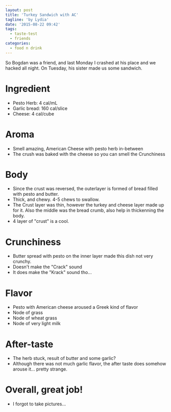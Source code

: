 ```yaml
---
layout: post
title: 'Turkey Sandwich with AC'
tagline: 'by Lydia'
date: '2015-08-22 09:42'
tags:
  - taste-test
  - friends
categories:
  - food n drink
---
```


So Bogdan was a friend, and last Monday I crashed at his place and we hacked all night. On Tuesday, his sister made us some sandwich.

# Ingredient

- Pesto Herb: 4 cal/mL
- Garlic bread: 160 cal/slice
- Cheese: 4 cal/cube

# Aroma

- Smell amazing, American Cheese with pesto herb in-between
- The crush was baked with the cheese so you can smell the Crunchiness

# Body

- Since the crust was reversed, the outerlayer is formed of bread filled with pesto and butter.
- Thick, and chewy. 4-5 chews to swallow.
- The Crust layer was thin, however the turkey and cheese layer made up for it. Also the middle was the bread crumb, also help in thickenning the body.
- 4 layer of "crust" is a cool.

# Crunchiness

- Butter spread with pesto on the inner layer made this dish not very crunchy.
- Doesn't make the "Crack" sound
- It does make the "Krack" sound tho...

# Flavor

- Pesto with American cheese aroused a Greek kind of flavor
- Node of grass
- Node of wheat grass
- Node of very light milk

# After-taste

- The herb stuck, result of butter and some garlic?
- Although there was not much garlic flavor, the after taste does somehow arouse it... pretty strange.

# Overall, great job!

- I forgot to take pictures...
